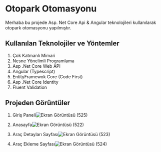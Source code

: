 # Otopark Otomasyonu

Merhaba bu projede Asp. Net Core Api & Angular teknolojileri kullanılarak otopark otomasyonu yapılmıştır.


## Kullanılan Teknolojiler ve Yöntemler

 1. Çok Katmanlı Mimari
 2. Nesne Yönelimli Programlama
 3. Asp .Net Core Web API
 4. Angular (Typescript)
 5. EntityFramewok Core (Code First)
 6. Asp .Net Core Identity
 7. Fluent Validation 

## Projeden Görüntüler

 1. Giriş Paneli![Ekran Görüntüsü (525)](https://user-images.githubusercontent.com/77530565/108414714-9c8d2780-723d-11eb-9093-bad9583091ae.png)

2. Anasayfa![Ekran Görüntüsü (522)](https://user-images.githubusercontent.com/77530565/108414722-9dbe5480-723d-11eb-8be2-e8d4ee989172.png)

3. Araç Detayları Sayfası![Ekran Görüntüsü (523)](https://user-images.githubusercontent.com/77530565/108414728-9f881800-723d-11eb-921c-287d366ba16c.png)

4. Araç Ekleme Sayfası![Ekran Görüntüsü (524)](https://user-images.githubusercontent.com/77530565/108414730-a020ae80-723d-11eb-946f-ed271966c2dc.png)
